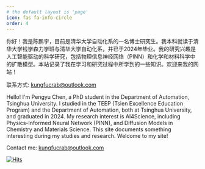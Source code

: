 ```yaml
---
# the default layout is 'page'
icon: fas fa-info-circle
order: 4
---
```


你好！我是陈鹏宇，目前是清华大学自动化系的一名博士研究生。我本科就读于清华大学钱学森力学班与清华大学自动化系，并已于2024年毕业。我的研究兴趣是人工智能驱动的科学研究，包括物理信息神经网络（PINN）和化学和材料科学中的扩散模型。本站记录了我在学习和研究过程中所学到的一些知识。欢迎来我的网站！

联系方式: [kungfucrab@outlook.com](mailto:kungfucrab@outlook.com)

Hello! I'm Pengyu Chen, a PhD student in the Department of Automation, Tsinghua University. I studied in the TEEP (Tsien Excellence Education Program) and the Department of Automation, both at Tsinghua University, and graduated in 2024. My research interest is AI4Science, including Physics-Informed Neural Network (PINN), and Diffusion Models in Chemistry and Materials Science. This site documents something interesting during my studies and research. Welcome to my site!

Contact me: [kungfucrab@outlook.com](mailto:kungfucrab@outlook.com)

[![Hits](https://hits.seeyoufarm.com/api/count/incr/badge.svg?url=https%3A%2F%2Fkungfu-crab.github.io&count_bg=%2379C83D&title_bg=%23555555&icon=&icon_color=%23E7E7E7&title=hits&edge_flat=false)](https://hits.seeyoufarm.com)
